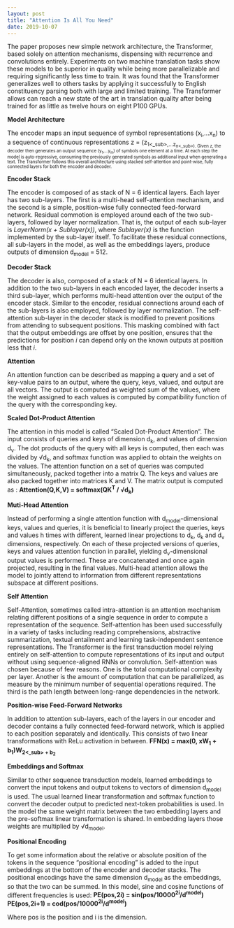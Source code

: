 ```yaml
---
layout: post
title: "Attention Is All You Need"
date: 2019-10-07
---
```


The paper proposes new simple network architecture, the Transformer, based solely on attention mechanisms, dispensing with recurrence and convolutions entirely. Experiments on two machine translation tasks show these models to be superior in quality while being more parallelizable and requiring significantly less time to train. It was found that the Transformer generalizes well to others tasks by applying it successfully to English constituency parsing both with large and limited training. The Transformer allows can reach a new state of the art in translation quality after being trained for as little as twelve hours on eight P100 GPUs.

**Model Architecture**

The encoder maps an input sequence of symbol representations (x<sub>i</sub>,…x<sub>n</sub>) to a sequence of continuous representations z = (z<sub>1<_sub>,…z<sub>n<_sub>). Given z, the decoder then generates an output sequence (y<sub>1</sub>,…y<sub>m</sub>) of symbols one element at a time. At each step the model is auto-regressive, consuming the previously generated symbols as additional input when generating a text.
The Transformer follows this overall architecture using stacked self-attention and point-wise, fully connected layers for both the encoder and decoder.

**Encoder Stack**

The encoder is composed of as stack of N = 6 identical layers. Each layer has two sub-layers. The first is a multi-head self-attention mechanism, and the second is a simple, position-wise fully connected feed-forward network. Residual commotion is employed around each of the two sub-layers, followed by layer normalization. That is, the output of each sub-layer is _LayerNorm(x + Sublayer(x))_, where _Sublayer(x)_ is the function implemented by the sub-layer itself. To facilitate these residual connections, all sub-layers in the model, as well as the embeddings layers, produce outputs of dimension d<sub>model</sub> = 512.

**Decoder Stack**

The decoder is also, composed of a stack of N = 6 identical layers. In addition to the two sub-layers in each encoded layer, the decoder inserts a third sub-layer, which performs multi-head attention over the output of the encoder stack. Similar to the encoder, residual connections around each of the sub-layers is also employed, followed by layer normalization. The self-attention sub-layer in the decoder stack is modified to prevent positions from attending to subsequent positions. This masking combined with fact that the output embeddings are offset by one position, ensures that the predictions for position _i_ can depend only on the known outputs at position less that _i_.

**Attention**

An attention function can be described as mapping a query and a set of key-value pairs to an output, where the query, keys, valued, and output are all vectors. The output is computed as weighted sum of the values, where the weight assigned to each values is computed by compatibility function of the query with the corresponding key.

**Scaled Dot-Product Attention**

The attention in this model is called “Scaled Dot-Product Attention”. The input consists of queries and keys of dimension d<sub>k</sub>, and values of dimension d<sub>v</sub>. The dot products of the query with all keys is computed, then each was divided by √d<sub>k</sub>, and softmax function was applied to obtain the weights on the values.
The attention function on a set of queries was computed simultaneously, packed together into a matrix Q. The keys and values are also packed together into matrices K and V. The matrix output is computed as :
**Attention(Q,K,V) = softmax(QK<sup>T</sup> / √d<sub>k</sub>)**

**Muti-Head Attention**

Instead of performing a single attention function with d<sub>model</sub>-dimensional keys, values and queries, it is beneficial to linearly project the queries, keys and values h times with different, learned linear projections to d<sub>k</sub>, d<sub>k</sub> and d<sub>v</sub> dimensions, respectively. On each of these projected versions of queries, keys and values attention function in parallel, yielding d<sub>v</sub>-dimensional output values is performed. These are concatenated and once again projected, resulting in the final values. 
Multi-head attention allows the model to jointly attend to information from different representations subspace at different positions.

**Self Attention**

Self-Attention, sometimes called intra-attention is an attention mechanism relating different positions of a single sequence in order to compute a representation of the sequence. Self-attention has been used successfully in a variety of tasks including reading comprehensions, abstractive summarization, textual entailment and learning task-independent sentence representations. The Transformer is the first transduction model relying entirely on self-attention to compute representations of its input and output without using sequence-aligned RNNs or convolution. Self-attention was chosen because of few reasons. One is the total computational complexity per layer. Another is the amount of computation that can be parallelized, as measure by the minimum number of sequential operations required. The third is the path length between long-range dependencies in the network.

**Position-wise Feed-Forward Networks**

In addition to attention sub-layers, each of the layers in our encoder and decoder contains a fully connected feed-forward network, which is applied to each position separately and identically. This consists of two linear transformations with ReLu activation in between.
**FFN(x) = max(0, xW<sub>1</sub> + b<sub>1</sub>)W<sub>2<_sub> + b<sub>2</sub>**

**Embeddings and Softmax**

Similar to other sequence transduction models, learned embeddings to convert the input tokens and output tokens to vectors of dimension d<sub>model</sub> is used. The usual learned linear transformation and softmax function to convert the decoder output to predicted next-token probabilities is used. In the model the same weight matrix between the two embedding layers and the pre-softmax linear transformation is shared. In embedding layers those weights are multiplied by √d<sub>model</sub>.

**Positional Encoding**

To get some information about the relative or absolute position of the tokens in the sequence “positional encoding” is added to the input embeddings at the bottom of the encoder and decoder stacks. The positional encodings have the same dimension d<sub>model</sub> as the embeddings, so that the two can be summed. In this model, sine and cosine functions of different frequencies is used:
**PE(pos,2i) = sin(pos/10000<sup>2i</sup>/d<sup>model</sup>)**
**PE(pos,2i+1) = cod(pos/10000<sup>2i</sup>/d<sup>model</sup>)**

Where pos is the position and i is the dimension.
